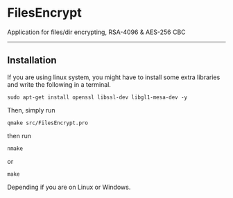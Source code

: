 # FilesEncrypt

Application for files/dir encrypting, RSA-4096 & AES-256 CBC

***

## Installation

If you are using linux system, you might have to install some extra libraries and write the following in a terminal.

	sudo apt-get install openssl libssl-dev libgl1-mesa-dev -y

Then, simply run

	qmake src/FilesEncrypt.pro

    
then run

	nmake
 
or
 
	make

Depending if you are on Linux or Windows.
